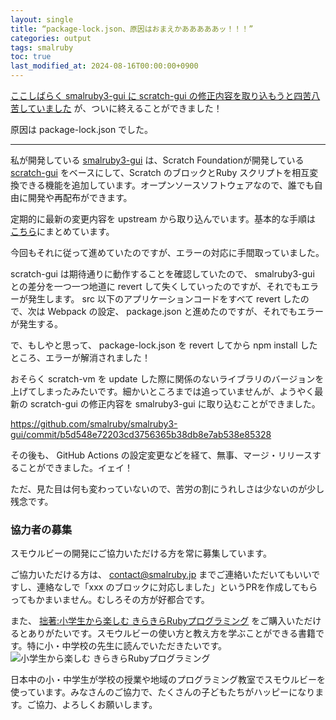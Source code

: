 ```yaml
---
layout: single
title: “package-lock.json、原因はおまえかあああああッ！！！”
categories: output
tags: smalruby
toc: true
last_modified_at: 2024-08-16T00:00:00+0900
---
```


[ここしばらく smalruby3-gui に scratch-gui の修正内容を取り込もうと四苦八苦していました](/output/smalruby3-gui-merge-upstream-in-2024-08-13/) が、ついに終えることができました！

原因は package-lock.json でした。

---

私が開発している [smalruby3-gui](https://github.com/smalruby/smalruby3-gui) は、Scratch Foundationが開発している [scratch-gui](https://scratchfoundation/scratch-gui) をベースにして、Scratch のブロックとRuby スクリプトを相互変換できる機能を追加しています。オープンソースソフトウェアなので、誰でも自由に開発や再配布ができます。

定期的に最新の変更内容を upstream から取り込んでいます。基本的な手順は [こちら](https://github.com/smalruby/smalruby3-gui/wiki/merge_scratch-gui_develop)にまとめています。

今回もそれに従って進めていたのですが、エラーの対応に手間取っていました。

scratch-gui は期待通りに動作することを確認していたので、 smalruby3-gui との差分を一つ一つ地道に revert して失くしていったのですが、それでもエラーが発生します。
src 以下のアプリケーションコードをすべて revert したので、次は Webpack の設定、 package.json と進めたのですが、それでもエラーが発生する。

で、もしやと思って、 package-lock.json を revert してから npm install したところ、エラーが解消されました！

おそらく scratch-vm を update した際に関係のないライブラリのバージョンを上げてしまったみたいです。細かいところまでは追っていませんが、ようやく最新の scratch-gui の修正内容を smalruby3-gui に取り込むことができました。

<https://github.com/smalruby/smalruby3-gui/commit/b5d548e72203cd3756365b38db8e7ab538e85328>

その後も、 GitHub Actions の設定変更などを経て、無事、マージ・リリースすることができました。イェイ！

ただ、見た目は何も変わっていないので、苦労の割にうれしさは少ないのが少し残念です。

### 協力者の募集

スモウルビーの開発にご協力いただける方を常に募集しています。

ご協力いただける方は、 contact@smalruby.jp までご連絡いただいてもいいですし、連絡なしで「xxx のブロックに対応しました」というPRを作成してもらってもかまいません。むしろその方が好都合です。

また、 [拙著:小学生から楽しむ きらきらRubyプログラミング](https://amzn.to/3SLNXrk) をご購入いただけるとありがたいです。スモウルビーの使い方と教え方を学ぶことができる書籍です。特に小・中学校の先生に読んでいただきたいです。
<img src="https://m.media-amazon.com/images/I/91Vcir5bhiL._AC_UL320_.jpg" srcset="https://m.media-amazon.com/images/I/91Vcir5bhiL._AC_UL320_.jpg 1x, https://m.media-amazon.com/images/I/91Vcir5bhiL._AC_UL480_FMwebp_QL65_.jpg 1.5x, https://m.media-amazon.com/images/I/91Vcir5bhiL._AC_UL640_FMwebp_QL65_.jpg 2x, https://m.media-amazon.com/images/I/91Vcir5bhiL._AC_UL800_FMwebp_QL65_.jpg 2.5x, https://m.media-amazon.com/images/I/91Vcir5bhiL._AC_UL960_FMwebp_QL65_.jpg 3x" alt="小学生から楽しむ きらきらRubyプログラミング">

日本中の小・中学生が学校の授業や地域のプログラミング教室でスモウルビーを使っています。みなさんのご協力で、たくさんの子どもたちがハッピーになります。ご協力、よろしくお願いします。
